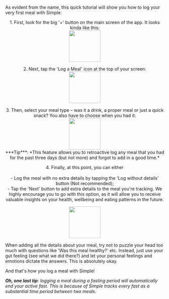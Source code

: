 As evident from the name, this quick tutorial will show you how to log your very first meal with Simple:

<p align="center">1. First, look for the big '+' button on the main screen of the app. It looks kinda like this:
<br/>
  <img width="100" src="https://dkea7qxfae4ft.cloudfront.net/kb/pluss.png">
</p>

<p align="center">2. Next, tap the 'Log a Meal' icon at the top of your screen:
<br/>
  <img width="100" src="https://dkea7qxfae4ft.cloudfront.net/kb/lmeal.png">
</p>

</p>
<p align="center">3. Then, select your meal type – was it a drink, a proper meal or just a quick snack? You also have to choose when you had it:
<br/>
  <img width="100" src="https://dkea7qxfae4ft.cloudfront.net/kb/type.png"> <br/>
***Tip***: *This feature allows you to retroactive log any meal that you had for the past three days (but not more) and forgot to add in a good time.*
</p>

<p align="center"> 4. Finally, at this point, you can either <br/>
<br/>
- Log the meal with no extra details by tapping the 'Log without details' button (Not recommended);<br/>
- Tap the 'Next' button to add extra details to the meal you're tracking. We highly encourage you to go with this option, as it will allow you to receive valuable insights on your health, wellbeing and eating patterns in the future.<br/>

 <p align="center">
 <img width="100" src="https://dkea7qxfae4ft.cloudfront.net/kb/details.jpg">
</p>

When adding all the details about your meal, try not to puzzle your head too much with questions like 'Was this meal healthy?' etc. Instead, just use your gut feeling (see what we did there?) and let your personal feelings and emotions dictate the answers. This is absolutely okay.

And that's how you log a meal with Simple! 

***Oh, one last tip***: *logging a meal during a fasting period will automatically end your active fast. This is because of Simple tracks every fast as a substantial time period between two meals.*
